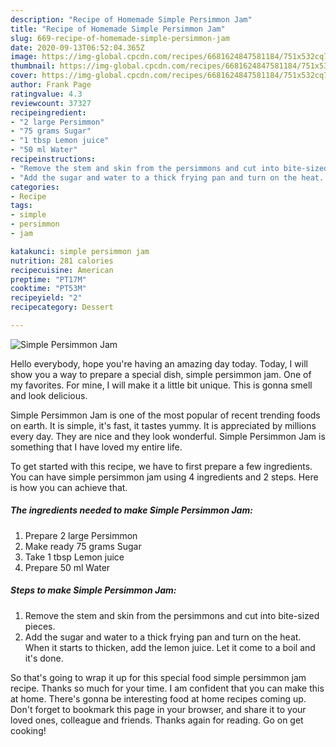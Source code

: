 ```yaml
---
description: "Recipe of Homemade Simple Persimmon Jam"
title: "Recipe of Homemade Simple Persimmon Jam"
slug: 669-recipe-of-homemade-simple-persimmon-jam
date: 2020-09-13T06:52:04.365Z
image: https://img-global.cpcdn.com/recipes/6681624847581184/751x532cq70/simple-persimmon-jam-recipe-main-photo.jpg
thumbnail: https://img-global.cpcdn.com/recipes/6681624847581184/751x532cq70/simple-persimmon-jam-recipe-main-photo.jpg
cover: https://img-global.cpcdn.com/recipes/6681624847581184/751x532cq70/simple-persimmon-jam-recipe-main-photo.jpg
author: Frank Page
ratingvalue: 4.3
reviewcount: 37327
recipeingredient:
- "2 large Persimmon"
- "75 grams Sugar"
- "1 tbsp Lemon juice"
- "50 ml Water"
recipeinstructions:
- "Remove the stem and skin from the persimmons and cut into bite-sized pieces."
- "Add the sugar and water to a thick frying pan and turn on the heat. When it starts to thicken, add the lemon juice. Let it come to a boil and it&#39;s done."
categories:
- Recipe
tags:
- simple
- persimmon
- jam

katakunci: simple persimmon jam 
nutrition: 281 calories
recipecuisine: American
preptime: "PT17M"
cooktime: "PT53M"
recipeyield: "2"
recipecategory: Dessert

---
```



![Simple Persimmon Jam](https://img-global.cpcdn.com/recipes/6681624847581184/751x532cq70/simple-persimmon-jam-recipe-main-photo.jpg)

Hello everybody, hope you're having an amazing day today. Today, I will show you a way to prepare a special dish, simple persimmon jam. One of my favorites. For mine, I will make it a little bit unique. This is gonna smell and look delicious.

Simple Persimmon Jam is one of the most popular of recent trending foods on earth. It is simple, it's fast, it tastes yummy. It is appreciated by millions every day. They are nice and they look wonderful. Simple Persimmon Jam is something that I have loved my entire life.




To get started with this recipe, we have to first prepare a few ingredients. You can have simple persimmon jam using 4 ingredients and 2 steps. Here is how you can achieve that.

<!--inarticleads1-->

##### The ingredients needed to make Simple Persimmon Jam:

1. Prepare 2 large Persimmon
1. Make ready 75 grams Sugar
1. Take 1 tbsp Lemon juice
1. Prepare 50 ml Water




<!--inarticleads2-->

##### Steps to make Simple Persimmon Jam:

1. Remove the stem and skin from the persimmons and cut into bite-sized pieces.
1. Add the sugar and water to a thick frying pan and turn on the heat. When it starts to thicken, add the lemon juice. Let it come to a boil and it&#39;s done.




So that's going to wrap it up for this special food simple persimmon jam recipe. Thanks so much for your time. I am confident that you can make this at home. There's gonna be interesting food at home recipes coming up. Don't forget to bookmark this page in your browser, and share it to your loved ones, colleague and friends. Thanks again for reading. Go on get cooking!
